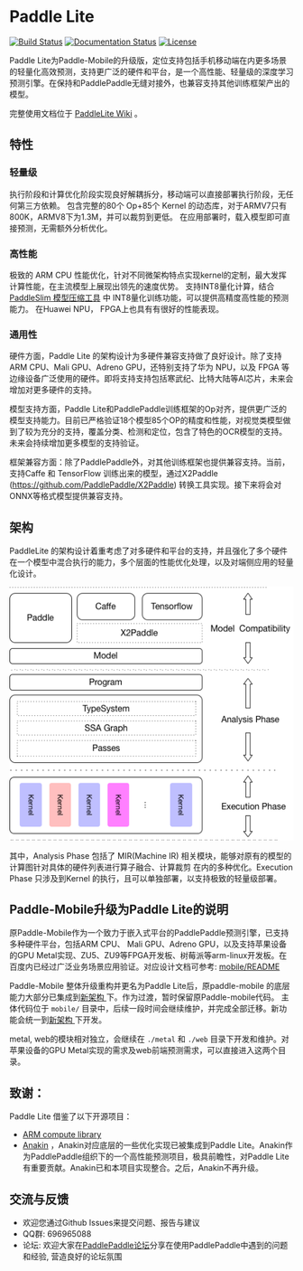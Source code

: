 #  Paddle Lite

[![Build Status](https://travis-ci.org/PaddlePaddle/Paddle-Lite.svg?branch=develop&longCache=true&style=flat-square)](https://travis-ci.org/PaddlePaddle/Paddle-Lite)
[![Documentation Status](https://img.shields.io/badge/中文文档-最新-brightgreen.svg)](https://github.com/PaddlePaddle/Paddle-Lite/wiki)
[![License](https://img.shields.io/badge/license-Apache%202-blue.svg)](LICENSE)
<!-- [![Release](https://img.shields.io/github/release/PaddlePaddle/Paddle-Mobile.svg)](https://github.com/PaddlePaddle/Paddle-Mobile/releases) -->

Paddle Lite为Paddle-Mobile的升级版，定位支持包括手机移动端在内更多场景的轻量化高效预测，支持更广泛的硬件和平台，是一个高性能、轻量级的深度学习预测引擎。在保持和PaddlePaddle无缝对接外，也兼容支持其他训练框架产出的模型。

完整使用文档位于 [PaddleLite Wiki](https://github.com/PaddlePaddle/Paddle-Lite/wiki) 。

## 特性

### 轻量级
执行阶段和计算优化阶段实现良好解耦拆分，移动端可以直接部署执行阶段，无任何第三方依赖。
包含完整的80个 Op+85个 Kernel 的动态库，对于ARMV7只有800K，ARMV8下为1.3M，并可以裁剪到更低。
在应用部署时，载入模型即可直接预测，无需额外分析优化。

### 高性能
极致的 ARM CPU 性能优化，针对不同微架构特点实现kernel的定制，最大发挥计算性能，在主流模型上展现出领先的速度优势。
支持INT8量化计算，结合 [PaddleSlim 模型压缩工具](https://github.com/PaddlePaddle/models/tree/v1.5/PaddleSlim) 中 INT8量化训练功能，可以提供高精度高性能的预测能力。
在Huawei NPU， FPGA上也具有有很好的性能表现。

### 通用性
硬件方面，Paddle Lite 的架构设计为多硬件兼容支持做了良好设计。除了支持ARM CPU、Mali GPU、Adreno GPU，还特别支持了华为 NPU，以及 FPGA 等边缘设备广泛使用的硬件。即将支持支持包括寒武纪、比特大陆等AI芯片，未来会增加对更多硬件的支持。

模型支持方面，Paddle Lite和PaddlePaddle训练框架的Op对齐，提供更广泛的模型支持能力。目前已严格验证18个模型85个OP的精度和性能，对视觉类模型做到了较为充分的支持，覆盖分类、检测和定位，包含了特色的OCR模型的支持。未来会持续增加更多模型的支持验证。

框架兼容方面：除了PaddlePaddle外，对其他训练框架也提供兼容支持。当前，支持Caffe 和 TensorFlow 训练出来的模型，通过X2Paddle (https://github.com/PaddlePaddle/X2Paddle) 转换工具实现。接下来将会对ONNX等格式模型提供兼容支持。

## 架构

PaddleLite 的架构设计着重考虑了对多硬件和平台的支持，并且强化了多个硬件在一个模型中混合执行的能力，多个层面的性能优化处理，以及对端侧应用的轻量化设计。

![](https://github.com/Superjomn/_tmp_images/raw/master/images/paddle-lite-architecture.png)

其中，Analysis Phase 包括了 MIR(Machine IR) 相关模块，能够对原有的模型的计算图针对具体的硬件列表进行算子融合、计算裁剪 在内的多种优化。Execution Phase 只涉及到Kernel 的执行，且可以单独部署，以支持极致的轻量级部署。


## Paddle-Mobile升级为Paddle Lite的说明
原Paddle-Mobile作为一个致力于嵌入式平台的PaddlePaddle预测引擎，已支持多种硬件平台，包括ARM CPU、 Mali GPU、Adreno GPU，以及支持苹果设备的GPU Metal实现、ZU5、ZU9等FPGA开发板、树莓派等arm-linux开发板。在百度内已经过广泛业务场景应用验证。对应设计文档可参考: [mobile/README](https://github.com/PaddlePaddle/Paddle-Lite/blob/develop/mobile/README.md)

Paddle-Mobile 整体升级重构并更名为Paddle Lite后，原paddle-mobile 的底层能力大部分已集成到[新架构 ](https://github.com/PaddlePaddle/Paddle-Lite/tree/develop/lite)下。作为过渡，暂时保留原Paddle-mobile代码。 主体代码位于 `mobile/` 目录中，后续一段时间会继续维护，并完成全部迁移。新功能会统一到[新架构 ](https://github.com/PaddlePaddle/Paddle-Lite/tree/develop/lite)下开发。

metal, web的模块相对独立，会继续在 `./metal` 和 `./web` 目录下开发和维护。对苹果设备的GPU Metal实现的需求及web前端预测需求，可以直接进入这两个目录。

## 致谢：
Paddle Lite 借鉴了以下开源项目：
- [ARM compute library]((https://github.com/ARM-software/ComputeLibrary))
- [Anakin](https://github.com/PaddlePaddle/Anakin) ，Anakin对应底层的一些优化实现已被集成到Paddle Lite。Anakin作为PaddlePaddle组织下的一个高性能预测项目，极具前瞻性，对Paddle Lite有重要贡献。Anakin已和本项目实现整合。之后，Anakin不再升级。


##  交流与反馈
* 欢迎您通过Github Issues来提交问题、报告与建议
* QQ群: 696965088 
* 论坛: 欢迎大家在[PaddlePaddle论坛](https://ai.baidu.com/forum/topic/list/168)分享在使用PaddlePaddle中遇到的问题和经验, 营造良好的论坛氛围
